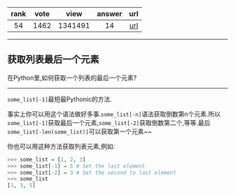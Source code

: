 
| rank | vote | view | answer | url |
|:-:|:-:|:-:|:-:|:-:|
|54|1462|1341491|14| [url](http://stackoverflow.com/questions/930397/getting-the-last-element-of-a-list-in-python) |
***

## 获取列表最后一个元素

在Python里,如何获取一个列表的最后一个元素?

***

`some_list[-1]`最短最Pythonic的方法.

事实上你可以用这个语法做好多事.`some_list[-n]`语法获取倒数第n个元素.所以`some_list[-1]`获取最后一个元素,`some_list[-2]`获取倒数第二个,等等.最后`some_list[-len(some_list)]`可以获取第一个元素~~

你也可以用这种方法获取列表元素,例如:

```python
>>> some_list = [1, 2, 3]
>>> some_list[-1] = 5 # Set the last element
>>> some_list[-2] = 3 # Set the second to last element
>>> some_list
[1, 3, 5]
```